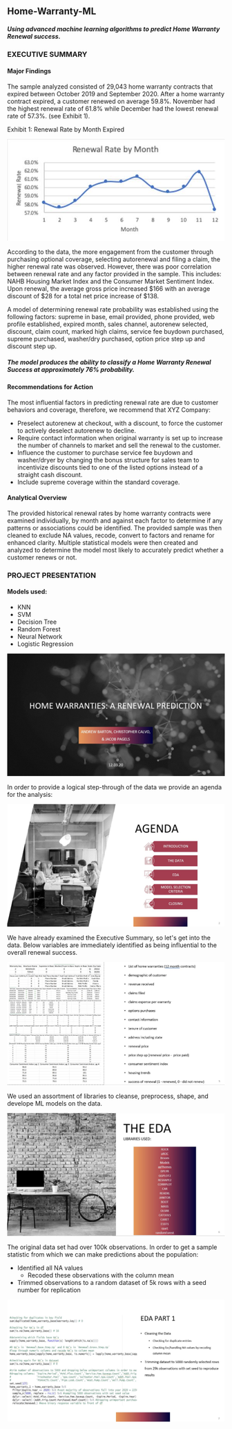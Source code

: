 ## Home-Warranty-ML
##### Using advanced machine learning algorithms to predict Home Warranty Renewal success.

### EXECUTIVE SUMMARY

#### Major Findings

The sample analyzed consisted of 29,043 home warranty contracts that expired between October 2019 and September 2020.   After a home warranty contract expired, a customer renewed on average 59.8%.  November had the highest renewal rate of 61.8% while December had the lowest renewal rate of 57.3%.  (see Exhibit 1).

Exhibit 1: Renewal Rate by Month Expired

![ScreenShot](https://github.com/Drev917/Home-Warranty-ML/blob/main/Renewal%20Rate.JPG)

According to the data, the more engagement from the customer through purchasing optional coverage, selecting autorenewal and filing a claim, the higher renewal rate was observed. 
However, there was poor correlation between renewal rate and any factor provided in the sample.  This includes: NAHB Housing Market Index and the Consumer Market Sentiment Index.
Upon renewal, the average gross price increased $166 with an average discount of $28 for a total net price increase of $138.  

A model of determining renewal rate probability was established using the following factors: supreme in base, email provided, phone provided, web profile established, expired month, sales channel, autorenew selected, discount, claim count, marked high claims, service fee buydown purchased, supreme purchased, washer/dry purchased, option price step up and discount step up. 

##### The model produces the ability to classify a Home Warranty Renewal Success at approximately 76% probability. 

#### Recommendations for Action
The most influential factors in predicting renewal rate are due to customer behaviors and coverage, therefore, we recommend that XYZ Company:
- Preselect autorenew at checkout, with a discount, to force the customer to actively deselect autorenew to decline.  
- Require contact information when original warranty is set up to increase the number of channels to market and sell the renewal to the customer. 
- Influence the customer to purchase service fee buydown and washer/dryer by changing the bonus structure for sales team to incentivize discounts tied to one of the listed options instead of a straight cash discount. 
- Include supreme coverage within the standard coverage. 

#### Analytical Overview 
The provided historical renewal rates by home warranty contracts were examined individually, by month and against each factor to determine if any patterns or associations could be identified. The provided sample was then cleaned to exclude NA values, recode, convert to factors and rename for enhanced clarity.  Multiple statistical models were then created and analyzed to determine the model most likely to accurately predict whether a customer renews or not. 

### PROJECT PRESENTATION
#### Models used:
- KNN
- SVM
- Decision Tree
- Random Forest
- Neural Network
- Logistic Regression

![ScreenShot](https://github.com/Drev917/Home-Warranty-ML/blob/main/Slides/Slide%201.JPG)

In order to provide a logical step-through of the data we provide an agenda for the analysis:

![ScreenShot](https://github.com/Drev917/Home-Warranty-ML/blob/main/Slides/Slide%202.JPG)

We have already examined the Executive Summary, so let's get into the data. Below variables are immediately identified as being influential to the overall renewal success.

![ScreenShot](https://github.com/Drev917/Home-Warranty-ML/blob/main/Slides/Slide%205.JPG)

We used an assortment of libraries to cleanse, preprocess, shape, and develope ML models on the data.

![ScreenShot](https://github.com/Drev917/Home-Warranty-ML/blob/main/Slides/Slide%206.JPG)

The original data set had over 100k observations. In order to get a sample statistic from which we can make predictions about the population:
- Identified all NA values
  - Recoded these observations with the column mean
- Trimmed observations to a random dataset of 5k rows with a seed number for replication

![ScreenShot](https://github.com/Drev917/Home-Warranty-ML/blob/main/Slides/Slide%207.JPG)
